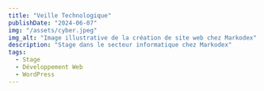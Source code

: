 ```yaml
---
title: "Veille Technologique"
publishDate: "2024-06-07"
img: "/assets/cyber.jpeg"
img_alt: "Image illustrative de la création de site web chez Markodex"
description: "Stage dans le secteur informatique chez Markodex"
tags:
  - Stage
  - Développement Web
  - WordPress
---
```


<div class="section hidden">
  <h2 class="titre-section-reduit">Veille Technologique</h2>
  <p><strong>Qu'est-ce que la veille technologique ?</strong><br>
  La veille technologique consiste à surveiller les évolutions techniques et les innovations dans un secteur d’activité. Elle inclut la collecte et la diffusion d’informations sur les changements en matière de recherche, développement, brevets, lancement de nouveaux produits, matériaux, processus, concepts, etc. Cela permet d’anticiper les impacts potentiels sur l’environnement et l’organisation.<br><br>
      
  <strong>Les principaux outils de ma veille</strong><br>
  J'ai effectué ma veille technologique grâce à des newsletters telles que Feedly, un agrégateur de flux RSS qui permet de suivre en temps réel les menaces émergentes dans le domaine de la cybersécurité. En plus des informations fournies par Feedly, j'utilise des newsletters spécifiques comme celle de Dark Reading et CyberScoop pour rester à jour sur les dernières actualités en cybersécurité. Je consulte également régulièrement des sites spécialisés comme Hitek.fr et Hardware.fr pour les dernières tendances en technologie.<br><br>

  <strong>Sujet de ma veille</strong><br>
  Pour ma veille technologique, j'ai choisi de traiter le sujet de la cybersécurité. Ma thématique est : Quels sont les enjeux et les innovations en cybersécurité ?<br><br>

  Afin de répondre à cette thématique, ma veille se repose sur trois thèmes principaux :<br><br>

  <strong>Thème 1 : Qu'est-ce que la cybersécurité ?</strong><br>
  La cybersécurité est la pratique consistant à protéger les systèmes, les réseaux et les programmes contre les attaques numériques visant à accéder, modifier ou détruire des informations sensibles, extorquer de l'argent aux utilisateurs ou interrompre les processus commerciaux normaux.<br>
  Source : Kaspersky<br><br>

  <strong>Thème 2 : Les défis de la cybersécurité</strong><br>
  Les cyberattaques deviennent de plus en plus complexes et difficiles à détecter. Les cybercriminels utilisent des techniques avancées pour contourner les défenses traditionnelles. Les cyberattaques peuvent avoir des conséquences dévastatrices pour les entreprises, notamment des pertes financières importantes, une atteinte à la réputation, et des interruptions de service.<br>
  Source : Symantec<br><br>

  <strong>Thème 3 : Innovations en cybersécurité</strong><br>
  L'IA et l'apprentissage automatique jouent un rôle de plus en plus important dans la cybersécurité. Ces technologies permettent d'analyser rapidement de grandes quantités de données pour détecter des comportements suspects et identifier des menaces potentielles en temps réel.<br>
  Source : McAfee<br><br>

  La technologie blockchain offre une méthode sécurisée et transparente pour réaliser des transactions. Elle est de plus en plus utilisée pour renforcer la sécurité des données et prévenir les fraudes dans diverses industries.<br>
  Source : Deloitte<br><br>

  <strong>Conclusion</strong><br>
  La veille technologique en cybersécurité permet de rester informé sur les dernières menaces et innovations dans ce domaine crucial. En suivant les évolutions et en adoptant de nouvelles technologies, les entreprises peuvent mieux se protéger contre les cyberattaques et garantir la sécurité de leurs informations sensibles.
</div>

<style>
  .texte-reduit {
    font-size: 25px; /* Ajustez cette valeur selon vos besoins */
  }
  .container {
    display: flex;
    flex-direction: column;
    align-items: center;
  }
  .section {
    width: 100%;
    max-width: 800px;
    margin: 10px 0;
    opacity: 0;
    transform: translateY(20px);
    transition: opacity 0.6s ease-out, transform 0.6s ease-out;
  }
  .section.show {
    opacity: 1;
    transform: translateY(0);
  }
  .section img {
    width: 100%;
    max-width: 600px; /* Ajustez selon la largeur maximale désirée pour les images */
    margin: 20px auto; /* Centrer l'image */
  }
  .texte-reduit {
    margin-bottom: 15px; /* Réduit l'espace sous le titre pour une meilleure cohérence visuelle */
  }
  .content {
    margin-bottom: 10px; /* Contrôle l'espace autour du paragraphe pour un meilleur rendu */
  }
  .titre-section-reduit {
    font-size: 25px; /* Taille de la police spécifiquement réduite pour ce titre */
  }
  .titre-section-reduit2 {
    font-size: 15px; /* Taille de la police spécifiquement réduite pour ce titre */
  }
  .info-encadre {
    border: 1px solid #ccc;
    padding: 10px;
    background-color: #f9f9f9;
    margin: 20px 0; /* Espacement au-dessus et en dessous de l'encadré */
    width: 100%;
    max-width: 600px;
  }
  .info-encadre h2 {
    margin-top: 0;
  }
  .hidden {
    opacity: 0;
    transform: translateY(20px);
    transition: opacity 0.6s ease-out, transform 0.6s ease-out;
  }
  .show {
    opacity: 1;
    transform: translateY(0);
  }
</style>

<script>
  document.addEventListener("DOMContentLoaded", function() {
    const sections = document.querySelectorAll('.section');

    const observer = new IntersectionObserver(entries => {
      entries.forEach(entry => {
        if (entry.isIntersecting) {
          entry.target.classList.add('show');
          observer.unobserve(entry.target);
        }
      });
    }, {
      threshold: 0.1
    });

    sections.forEach(section => {
      observer.observe(section);
    });
  });
</script>
